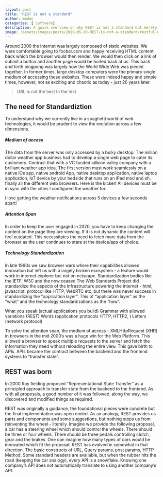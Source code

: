 ```yaml
---
layout: post
title: "REST is not a standard"
author: madan
categories: [ Software]
description: A quick overview on why REST is not a standard but merely an architectural style that most of us use but do not understand.
image: /assets/images/posts/2020-05-20-REST-is-not-a-standard/restful-not-a-standard.png
---
```


Around 2000 the internet was largely composed of static websites. We were comfortable going to foobar.com and happy receiving HTML content back which the browser would then render. We would then click on a link of submit a button and another page would be hurled back at us. This back and forth pingpong was largely how the World Wide Web was pieced together.  In former times, large desktop computers were the primary single medium of accessing these websites. These were indeed happy and simple times, however, not as exciting and chaotic as today - just 20 years later.

> URL is not the best
> In the test

## The need for Standardiztion

To understand why we currently live in a spaghetti world of web technologies, it would be prudent to view the evolution across a few dimensions.

<!--excerpt_separator-->

##### Medium of access

The data from the server was only accessed by a bulky desktop. The million dollar weather app business had to develop a single web page to cater its customers. Contrast that with a VC funded sillicon valley company with a brilliant weather app idea. The first version must work seamlessly on a native IOs app, native android App, native desktop application, native laptop application, IoT device by your bedside that runs on an iPad mod and oh, finally all the different web browsers. Here is the kicker! All devices must be in sync with the cities I configured the weather for. 

I love getting the weather notifications across 5 devices a few seconds apart!

##### Attention Span

In order to keep the user engaged in 2020, you have to keep changing the content on the page they are viewing. If it is not dynamic the content will feel outdated. This necessitates the need to fetch more data from the browser as the user continues to stare at the device/app of choice. 

##### Technology Standardization 

In late 1990s we saw browser wars where their capabilities allowed innovation but left us with a largely broken ecosystem - a feature would work in internet explorer but not on netscape. Standardization bodies like the IETF, W3C and the now ceased The Web Standards Project did standardize the aspects of the infrastructure powering the internet - html, javascript, protocol like HTTP, WebRTC etc, but there was never success in standardizing the "application layer”. This of “application layer” as the “what” and the technology standardizations as the “how”.

What you speak (actual applications you build)
Grammar with allowed variations (REST)
Words (application protocols HTTP, HTTP2, )
Letters (network protocol)


To solve the attention span, the medium of access -  XMLHttpRequest (XHR) in browsers in the mid 2000’s was a huge win for the Web Platform. This allowed a browser to speak multiple requests to the server and fetch the information they need without reloading the entire view. This gave birth to APIs.  APIs became the contract between the backend and the frontend systems to “transfer state”.  

## REST was born

In 2000 Roy fielding proposed “Representational State Transfer” as a principled approach to transfer state from the backend to the frontend. As with all proposals, a good number of it was followed, along the way, we discovered and modified things as required. 

REST was originally a guidance, the foundational pieces were concrete but the final implementation was open ended. As an analogy, REST provides us parts and components and some suggestions, but nothing stops us from reinventing the wheel - literally. Imagine we provide the following proposal, a car has a steering wheel which should control the wheels. There should be three or four wheels. There should be three pedals controlling clutch, gear and the brakes. One can imagine how many types of cars would be innovated which fit the proposal. REST has evolved in somewhat in that direction. The basic constructs of URL, Query params, post params, HTTP Method, Some standard headers are available, but when the rubber hits the road (keeping the car analogy), every API is a snowflake. Knowing one company’s API does not automatically translate to using another company’s API. 